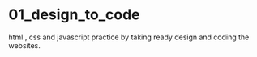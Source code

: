 # 01_design_to_code
html , css and javascript practice by taking ready design and coding the websites.
